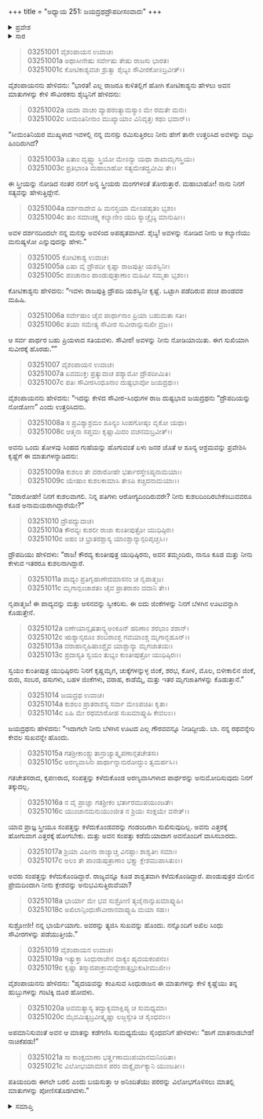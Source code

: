 +++
title = "ಅಧ್ಯಾಯ 251: ಜಯದ್ರಥದ್ರೌಪದೀಸಂವಾದಃ"
+++

<details><summary>ಪ್ರವೇಶ</summary>


।।   ಓಂ ಓಂ ನಮೋ ನಾರಾಯಣಾಯ।।   ಶ್ರೀ ವೇದವ್ಯಾಸಾಯ ನಮಃ ।।

ಶ್ರೀ ಕೃಷ್ಣದ್ವೈಪಾಯನ ವೇದವ್ಯಾಸ ವಿರಚಿತ  

**ಶ್ರೀ ಮಹಾಭಾರತ**

**ಆರಣ್ಯಕ ಪರ್ವ**

**ದ್ರೌಪದೀಹರಣ ಪರ್ವ**

**ಅಧ್ಯಾಯ 251**

</details>


<details><summary>ಸಾರ</summary>

ದ್ರೌಪದಿಯನ್ನು ಬಯಸಿದ ಜಯದ್ರಥನೇ ಮೊದಲಾದ ಆ ಏಳು ಮಂದಿ ರಾಜರು ಪಾಂಡವರ ಆಶ್ರಮವನ್ನು ಪ್ರವೇಶಿಸಿದುದು (1-8). ಪರಸ್ಪರರ ಕುಶಲವನ್ನು ಕೇಳಿದ ನಂತರ ದ್ರೌಪದಿಯು ಸ್ವಯಂ ಯುಧಿಷ್ಠಿರನು ಅವನಿಗೆ ಬೆಳಗಿನ ಊಟವನ್ನು ಕೊಡಿಸುತ್ತಾನೆಂದು ಹೇಳಲು, ಜಯದ್ರಥನು ಅವಳಿಗೆ “ನನ್ನ ರಥವನ್ನೇರಿ ಕೇವಲ ಸುಖವನ್ನೇ ಹೊಂದು” ಎಂದೂ “ಅರಣ್ಯವಾಸಿಗಳಾದ ಪಾಂಡವರನ್ನು ಅನುಮೋದಿಸುವುದು ನಿನಗೆ ತಕ್ಕುದಲ್ಲ” ಎಂದೂ, ಮತ್ತು ತನ್ನ ಭಾರ್ಯೆಯಾಗೆಂದೂ ಹೇಳುವುದು (9-19). ದ್ರೌಪದಿಯು ಸಿಟ್ಟಿಗೆದ್ದು ಹುಬ್ಬುಗಂಟಿಕ್ಕಿ, ದೂರ ಸರಿದು, ನಾಚಿಕೆಪಡೆಂದು ಹೇಳಿ ಗಂಡಂದಿರು ಬರುವವರೆಗೆ ಬಂದವರ ಚಿತ್ತವನ್ನು ಮೋಹಗೊಳಿಸಲು ಮಾತುಗಳನ್ನು ಪೋಣಿಸುವುದು (20-21).

</details>


> 03251001 ವೈಶಂಪಾಯನ ಉವಾಚ।  
03251001a ಅಥಾಸೀನೇಷು ಸರ್ವೇಷು ತೇಷು ರಾಜಸು ಭಾರತ।  
03251001c ಕೋಟಿಕಾಶ್ಯವಚಃ ಶ್ರುತ್ವಾ ಶೈಬ್ಯಂ ಸೌವೀರಕೋಽಬ್ರವೀತ್।।

ವೈಶಂಪಾಯನನು ಹೇಳಿದನು: “ಭಾರತ! ಎಲ್ಲ ರಾಜರೂ ಕುಳಿತಲ್ಲಿಗೆ ಹೋಗಿ ಕೋಟಿಕಾಶ್ಯನು ಹೇಳಲು ಅವನ ಮಾತುಗಳನ್ನು ಕೇಳಿ ಸೌವೀರಕನು ಶೈಬ್ಯನಿಗೆ ಹೇಳಿದನು:

> 03251002a ಯದಾ ವಾಚಂ ವ್ಯಾಹರಂತ್ಯಾಮಸ್ಯಾಂ ಮೇ ರಮತೇ ಮನಃ।   
03251002c ಸೀಮಂತಿನೀನಾಂ ಮುಖ್ಯಾಯಾಂ ವಿನಿವೃತ್ತಃ ಕಥಂ ಭವಾನ್।।

“ಸೀಮಂತಿನಿಯರ ಮುಖ್ಯಳಾದ ಇವಳಲ್ಲಿ ನನ್ನ ಮನಸ್ಸು ರಮಿಸುತ್ತಿರಲು ನೀನು ಹೇಗೆ ತಾನೇ ಉತ್ತರಿಸಿದ ಅವಳನ್ನು ಬಿಟ್ಟು ಹಿಂದಿರುಗಿದೆ?

> 03251003a ಏತಾಂ ದೃಷ್ಟ್ವಾ ಸ್ತ್ರಿಯೋ ಮೇಽನ್ಯಾ ಯಥಾ ಶಾಖಾಮೃಗಸ್ತ್ರಿಯಃ।  
03251003c ಪ್ರತಿಭಾಂತಿ ಮಹಾಬಾಹೋ ಸತ್ಯಮೇತದ್ಬ್ರವೀಮಿ ತೇ।।

ಈ ಸ್ತ್ರೀಯನ್ನು ನೋಡಿದ ನಂತರ ನನಗೆ ಅನ್ಯ ಸ್ತ್ರೀಯರು ಮಂಗಗಳಂತೆ ತೋರುತ್ತಾರೆ. ಮಹಾಬಾಹೋ! ನಾನು ನಿನಗೆ ಸತ್ಯವನ್ನು ಹೇಳುತ್ತಿದ್ದೇನೆ.

> 03251004a ದರ್ಶನಾದೇವ ಹಿ ಮನಸ್ತಯಾ ಮೇಽಪಹೃತಂ ಭೃಶಂ।  
03251004c ತಾಂ ಸಮಾಚಕ್ಷ್ವ ಕಲ್ಯಾಣೀಂ ಯದಿ ಸ್ಯಾಚ್ಚೈಬ್ಯ ಮಾನುಷೀ।।

ಅವಳ ದರ್ಶನದಿಂದಲೇ ನನ್ನ ಮನಸ್ಸು ಅವಳಿಂದ ಅಪಹೃತವಾಗಿದೆ. ಶೈಬ್ಯ! ಅವಳನ್ನು ನೋಡಿದ ನೀನು ಆ ಕಲ್ಯಾಣಿಯು ಮನುಷ್ಯಳೋ ಎನ್ನುವುದನ್ನು ಹೇಳು.”

> 03251005 ಕೋಟಿಕಾಶ್ಯ ಉವಾಚ।   
03251005a ಏಷಾ ವೈ ದ್ರೌಪದೀ ಕೃಷ್ಣಾ ರಾಜಪುತ್ರೀ ಯಶಸ್ವಿನೀ।  
03251005c ಪಂಚಾನಾಂ ಪಾಂಡುಪುತ್ರಾಣಾಂ ಮಹಿಷೀ ಸಮ್ಮತಾ ಭೃಶಂ।।

ಕೋಟಿಕಾಶ್ಯನು ಹೇಳಿದನು: “ಇವಳು ರಾಜಪುತ್ರಿ ದ್ರೌಪದಿ ಯಶಸ್ವಿನೀ ಕೃಷ್ಣೆ. ಒಟ್ಟಾಗಿ ಪಡೆದಿರುವ ಪಂಚ ಪಾಂಡವರ ಮಹಿಷಿ.

> 03251006a ಸರ್ವೇಷಾಂ ಚೈವ ಪಾರ್ಥಾನಾಂ ಪ್ರಿಯಾ ಬಹುಮತಾ ಸತೀ।   
03251006c ತಯಾ ಸಮೇತ್ಯ ಸೌವೀರ ಸುವೀರಾನ್ಸುಸುಖೀ ವ್ರಜ।।

ಆ ಸರ್ವ ಪಾರ್ಥರ ಬಹು ಪ್ರಿಯಳಾದ ಸತಿಯವಳು. ಸೌವೀರ! ಅವಳನ್ನು ನೀನು ನೋಡಿಯಾಯಿತು. ಈಗ ಸುಖಿಯಾಗಿ ಸುವೀರಕ್ಕೆ ಹೊರಡು.””

> 03251007 ವೈಶಂಪಾಯನ ಉವಾಚ।  
03251007a ಏವಮುಕ್ತಃ ಪ್ರತ್ಯುವಾಚ ಪಶ್ಯಾಮೋ ದ್ರೌಪದೀಮಿತಿ।  
03251007c ಪತಿಃ ಸೌವೀರಸಿಂಧೂನಾಂ ದುಷ್ಟಭಾವೋ ಜಯದ್ರಥಃ।।

ವೈಶಂಪಾಯನನು ಹೇಳಿದನು: “ಇದನ್ನು ಕೇಳಿದ ಸೌವೀರ-ಸಿಂಧುಗಳ ರಾಜ ದುಷ್ಟಭಾವ ಜಯದ್ರಥನು “ದ್ರೌಪದಿಯನ್ನು ನೋಡೋಣ” ಎಂದು ಉತ್ತರಿಸಿದನು.

> 03251008a ಸ ಪ್ರವಿಶ್ಯಾಶ್ರಮಂ ಶೂನ್ಯಂ ಸಿಂಹಗೋಷ್ಠಂ ವೃಕೋ ಯಥಾ।  
03251008c ಆತ್ಮನಾ ಸಪ್ತಮಃ ಕೃಷ್ಣಾಮಿದಂ ವಚನಮಬ್ರವೀತ್।।

ಅವನು ಒಂದು ತೋಳವು ಸಿಂಹದ ಗುಹೆಯನ್ನು ಹೊಗುವಂತೆ ಏಳು ಜನರ ಜೊತೆ ಆ ಶೂನ್ಯ ಆಶ್ರಮವನ್ನು ಪ್ರವೇಶಿಸಿ ಕೃಷ್ಣೆಗೆ ಈ ಮಾತುಗಳನ್ನಾಡಿದನು:

> 03251009a ಕುಶಲಂ ತೇ ವರಾರೋಹೇ ಭರ್ತಾರಸ್ತೇಽಪ್ಯನಾಮಯಾಃ।  
03251009c ಯೇಷಾಂ ಕುಶಲಕಾಮಾಸಿ ತೇಽಪಿ ಕಚ್ಚಿದನಾಮಯಾಃ।।

“ವರಾರೋಹೇ! ನಿನಗೆ ಕುಶಲವಾಗಲಿ. ನಿನ್ನ ಪತಿಗಳು ಆರೋಗ್ಯದಿಂದಿರುವರೇ? ನೀನು ಕುಶಲದಿಂದಿರಬೇಕೆಂಬುವವರೂ ಕೂಡ ಅನಾಮಯರಾಗಿದ್ದಾರೆಯೇ?”

> 03251010 ದ್ರೌಪದ್ಯುವಾಚ।  
03251010a ಕೌರವ್ಯಃ ಕುಶಲೀ ರಾಜಾ ಕುಂತೀಪುತ್ರೋ ಯುಧಿಷ್ಠಿರಃ।   
03251010c ಅಹಂ ಚ ಭ್ರಾತರಶ್ಚಾಸ್ಯ ಯಾಂಶ್ಚಾನ್ಯಾನ್ಪರಿಪೃಚ್ಚಸಿ।।

ದ್ರೌಪದಿಯು ಹೇಳಿದಳು: “ರಾಜ! ಕೌರವ್ಯ ಕುಂತೀಪುತ್ರ ಯುಧಿಷ್ಠಿರನು, ಅವನ ತಮ್ಮಂದಿರು, ನಾನೂ ಕೂಡ ಮತ್ತು ನೀನು ಕೇಳುವ ಇತರರೂ ಕುಶಲನಾಗಿದ್ದಾರೆ.

> 03251011a ಪಾದ್ಯಂ ಪ್ರತಿಗೃಹಾಣೇದಮಾಸನಂ ಚ ನೃಪಾತ್ಮಜ।  
03251011c ಮೃಗಾನ್ಪಂಚಾಶತಂ ಚೈವ ಪ್ರಾತರಾಶಂ ದದಾನಿ ತೇ।।

ನೃಪಾತ್ಮಜ! ಈ ಪಾದ್ಯವನ್ನು ಮತ್ತು ಆಸನವನ್ನು ಸ್ವೀಕರಿಸು. ಈ ಐದು ಜಿಂಕೆಗಳನ್ನು ನಿನಗೆ ಬೆಳಗಿನ ಊಟವನ್ನಾಗಿ ಕೊಡುತ್ತೇನೆ.

> 03251012a ಐಣೇಯಾನ್ಪೃಷತಾನ್ಯ್ಯ‌ಅಂಕೂನ್ ಹರಿಣಾಂ ಶರಭಾಂ ಶಶಾನ್।  
03251012c ಋಶ್ಯಾನೃರೂಂ ಶಂಬರಾಂಶ್ಚ ಗವಯಾಂಶ್ಚ ಮೃಗಾನ್ಬಹೂನ್।।  
03251013a ವರಾಹಾನ್ಮಹಿಷಾಂಶ್ಚೈವ ಯಾಶ್ಚಾನ್ಯಾ ಮೃಗಜಾತಯಃ।   
03251013c ಪ್ರದಾಸ್ಯತಿ ಸ್ವಯಂ ತುಭ್ಯಂ ಕುಂತೀಪುತ್ರೋ ಯುಧಿಷ್ಠಿರಃ।।

ಸ್ವಯಂ ಕುಂತೀಪುತ್ರ ಯುಧಿಷ್ಠಿರನು ನಿನಗೆ ಕೃಷ್ಣಮೃಗ, ಚುಕ್ಕೆಗಳನ್ನುಳ್ಳ ಜಿಂಕೆ, ಶರಭ, ಕೋಳಿ, ಮೊಲ, ಬಿಳೀಕಾಲಿನ ಜಿಂಕೆ, ರುರು, ಸಂಬರ, ಹಸುಗಳು, ಬಹಳ ಜಿಂಕೆಗಳು, ವರಾಹ, ಕಾಡೆಮ್ಮೆ, ಮತ್ತು ಇತರ ಮೃಗಜಾತಿಗಳನ್ನು ಕೊಡುತ್ತಾನೆ.”

> 03251014 ಜಯದ್ರಥ ಉವಾಚ।  
03251014a ಕುಶಲಂ ಪ್ರಾತರಾಶಸ್ಯ ಸರ್ವಾ ಮೇಽಪಚಿತಿಃ ಕೃತಾ।  
03251014c ಏಹಿ ಮೇ ರಥಮಾರೋಹ ಸುಖಮಾಪ್ನುಹಿ ಕೇವಲಂ।।

ಜಯದ್ರಥನು ಹೇಳಿದನು: “ಇದಾಗಲೇ ನೀನು ಬೆಳಗಿನ ಊಟದ ಎಲ್ಲ ಗೌರವವನ್ನೂ ನೀಡಿದ್ದೀಯೆ. ಬಾ. ನನ್ನ ರಥವನ್ನೇರಿ ಕೇವಲ ಸುಖವನ್ನೇ ಹೊಂದು.

> 03251015a ಗತಶ್ರೀಕಾಂಶ್ಚ್ಯುತಾನ್ರಾಜ್ಯಾತ್ಕೃಪಣಾನ್ಗತಚೇತಸಃ।   
03251015c ಅರಣ್ಯವಾಸಿನಃ ಪಾರ್ಥಾನ್ನಾನುರೋದ್ಧುಂ ತ್ವಮರ್ಹಸಿ।।

ಗತಚೇತಸರಾದ, ಕೃಪಣರಾದ, ಸಂಪತ್ತನ್ನು ಕಳೆದುಕೊಂಡ ಅರಣ್ಯವಾಸಿಗಳಾದ ಪಾರ್ಥರನ್ನು ಅನುಮೋದಿಸುವುದು ನಿನಗೆ ತಕ್ಕುದಲ್ಲ.

> 03251016a ನ ವೈ ಪ್ರಾಜ್ಞಾ ಗತಶ್ರೀಕಂ ಭರ್ತಾರಮುಪಯುಂಜತೇ।  
03251016c ಯುಂಜಾನಮನುಯುಂಜೀತ ನ ಶ್ರಿಯಃ ಸಂಕ್ಷಯೇ ವಸೇತ್।।

ಯಾವ ಪ್ರಾಜ್ಞ ಸ್ತ್ರೀಯೂ ಸಂಪತ್ತನ್ನು ಕಳೆದುಕೊಂಡವರನ್ನು ಗಂಡಂದಿರಾಗಿ ಸುಖಿಸುವುದಿಲ್ಲ. ಅವನು ಎತ್ತರಕ್ಕೆ ಹೋಗುವಾಗ ಎತ್ತರಕ್ಕೆ ಹೋಗಬೇಕು. ಮತ್ತು ಅವನ ಸಂಪತ್ತು ಕಡೆಮೆಯಾದಾಗ ಅವನೊಂದಿಗೆ ವಾಸಿಸಬಾರದು.

> 03251017a ಶ್ರಿಯಾ ವಿಹೀನಾ ರಾಜ್ಯಾಚ್ಚ ವಿನಷ್ಟಾಃ ಶಾಶ್ವತೀಃ ಸಮಾಃ।  
03251017c ಅಲಂ ತೇ ಪಾಂಡುಪುತ್ರಾಣಾಂ ಭಕ್ತ್ಯಾ ಕ್ಲೇಶಮುಪಾಸಿತುಂ।।

ಅವರು ಸಂಪತ್ತನ್ನು ಕಳೆದುಕೊಂಡಿದ್ದಾರೆ. ರಾಜ್ಯವನ್ನೂ ಕೂಡ ಶಾಶ್ವತವಾಗಿ ಕಳೆದುಕೊಂಡಿದ್ದಾರೆ. ಪಾಂಡುಪುತ್ರರ ಮೇಲಿನ ಪ್ರೇಮದಿಂದಾಗಿ ನೀನು ಕ್ಲೇಶವನ್ನು ಅನುಭವಿಸುತ್ತಿರುವೆಯಾ?

> 03251018a ಭಾರ್ಯಾ ಮೇ ಭವ ಸುಶ್ರೋಣಿ ತ್ಯಜೈನಾನ್ಸುಖಮಾಪ್ನುಹಿ।   
03251018c ಅಖಿಲಾನ್ಸಿಂಧುಸೌವೀರಾನವಾಪ್ನುಹಿ ಮಯಾ ಸಹ।।

ಸುಶ್ರೋಣೀ! ನನ್ನ ಭಾರ್ಯೆಯಾಗು. ಅವರನ್ನು ತ್ಯಜಿಸಿ ಸುಖವನ್ನು ಹೊಂದು. ನನ್ನೊಂದಿಗೆ ಅಖಿಲ ಸಿಂಧು ಸೌವೀರಗಳನ್ನು ಪಡೆಯುತ್ತೀಯೆ.”

> 03251019 ವೈಶಂಪಾಯನ ಉವಾಚ।   
03251019a ಇತ್ಯುಕ್ತಾ ಸಿಂಧುರಾಜೇನ ವಾಕ್ಯಂ ಹೃದಯಕಂಪನಂ।  
03251019c ಕೃಷ್ಣಾ ತಸ್ಮಾದಪಾಕ್ರಾಮದ್ದೇಶಾತ್ಸಭ್ರುಕುಟೀಮುಖೀ।।

ವೈಶಂಪಾಯನನು ಹೇಳಿದನು: “ಹೃದಯವನ್ನು ಕಂಪಿಸುವ ಸಿಂಧುರಾಜನ ಈ ಮಾತುಗಳನ್ನು ಕೇಳಿ ಕೃಷ್ಣೆಯು ತನ್ನ ಹುಬ್ಬುಗಳನ್ನು ಗಂಟಿಕ್ಕಿ ದೂರ ಹೋದಳು.

> 03251020a ಅವಮತ್ಯಾಸ್ಯ ತದ್ವಾಕ್ಯಮಾಕ್ಷಿಪ್ಯ ಚ ಸುಮಧ್ಯಮಾ।  
03251020c ಮೈವಮಿತ್ಯಬ್ರವೀತ್ಕೃಷ್ಣಾ ಲಜ್ಜಸ್ವೇತಿ ಚ ಸೈಂಧವಂ।।

ಅಪಮಾನಿಸುವಂತೆ ಅವನ ಆ ಮಾತನ್ನು ಕಡೆಗಣಿಸಿ ಸುಮಧ್ಯಮೆಯು ಸೈಂಧವನಿಗೆ ಹೇಳಿದಳು: “ಹಾಗೆ ಮಾತನಾಡಬೇಡ! ನಾಚಿಕೆಪಡು!”

> 03251021a ಸಾ ಕಾಂಕ್ಷಮಾಣಾ ಭರ್ತೄಣಾಮುಪಯಾನಮನಿಂದಿತಾ।   
03251021c ವಿಲೋಭಯಾಮಾಸ ಪರಂ ವಾಕ್ಯೈರ್ವಾಕ್ಯಾನಿ ಯುಂಜತೀ।।

ಪತಿಯಂದಿರು ಈಗಲೇ ಬರಲಿ ಎಂದು ಬಯಸುತ್ತಾ ಆ ಅನಿಂದಿತೆಯು ಪರರನ್ನು ವಿಲೋಭಗೊಳಿಸಲು ಮಾತಲ್ಲಿ ಮಾತುಗಳನ್ನು ಪೋಣಿಸತೊಡಗಿದಳು.”


<details><summary>ಸಮಾಪ್ತಿ</summary>


ಇತಿ ಶ್ರೀ ಮಹಾಭಾರತೇ ಆರಣ್ಯಕಪರ್ವಣಿ ದ್ರೌಪದೀಹರಣಪರ್ವಣಿ ಜಯದ್ರಥದ್ರೌಪದೀಸಂವಾದೇ ಏಕಪಂಚದಧಿಕದ್ವಿಶತತಮೋಽಧ್ಯಾಯ:।  
ಇದು ಮಹಾಭಾರತದ ಆರಣ್ಯಕಪರ್ವದಲ್ಲಿ ದ್ರೌಪದೀಹರಣಪರ್ವದಲ್ಲಿ ಜಯದ್ರಥದ್ರೌಪದೀಸಂವಾದದಲ್ಲಿ ಇನ್ನೂರಾಐವತ್ತೊಂದನೆಯ ಅಧ್ಯಾಯವು.


</details>
